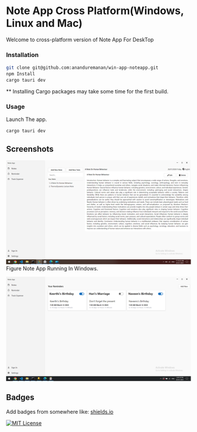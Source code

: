 # Note App Cross Platform(Windows, Linux and Mac)

Welcome to cross-platform version of Note App For DeskTop

### Installation

```bash 
git clone git@github.com:ananduremanan/win-app-noteapp.git
npm Install
cargo tauri dev
```

** Installing Cargo packages may take some time for the first build.

### Usage

Launch The app.

```js
cargo tauri dev
```


## Screenshots

![App Screenshot](https://raw.githubusercontent.com/ananduremanan/Demo/main/Screenshot%20(8).png)
Figure Note App Running In Windows. 

![App Screenshot](https://raw.githubusercontent.com/ananduremanan/Demo/main/Screenshot%20(10).png)


## Badges

Add badges from somewhere like: [shields.io](https://shields.io/)

[![MIT License](https://img.shields.io/badge/License-MIT-green.svg)](https://choosealicense.com/licenses/mit/)
